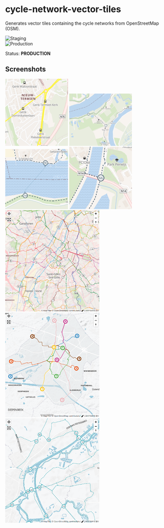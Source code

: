 # cycle-network-vector-tiles

Generates vector tiles containing the cycle networks from OpenStreetMap (OSM).   

![Staging](https://github.com/anyways-open/cycle-network-vector-tiles/workflows/Staging/badge.svg)  
![Production](https://github.com/anyways-open/cycle-network-vector-tiles/workflows/Production/badge.svg)  

Status: **PRODUCTION**

## Screenshots

<img src="https://github.com/anyways-open/cycle-network-vector-tiles/raw/develop/docs/screenshots/screenshot-05.png" width="200"/> <img src="https://github.com/anyways-open/cycle-network-vector-tiles/raw/develop/docs/screenshots/screenshot-06.png" width="200"/> <img src="https://github.com/anyways-open/cycle-network-vector-tiles/raw/develop/docs/screenshots/screenshot-07.png" width="200"/> <img src="https://github.com/anyways-open/cycle-network-vector-tiles/raw/develop/docs/screenshots/screenshot-08.png" width="200"/> <img src="https://github.com/anyways-open/cycle-network-vector-tiles/raw/develop/docs/screenshots/screenshot-02.png" width="300"/> <img src="https://github.com/anyways-open/cycle-network-vector-tiles/raw/develop/docs/screenshots/screenshot-03.png" width="300"/> <img src="https://github.com/anyways-open/cycle-network-vector-tiles/raw/develop/docs/screenshots/screenshot-04.png" width="300"/> 
